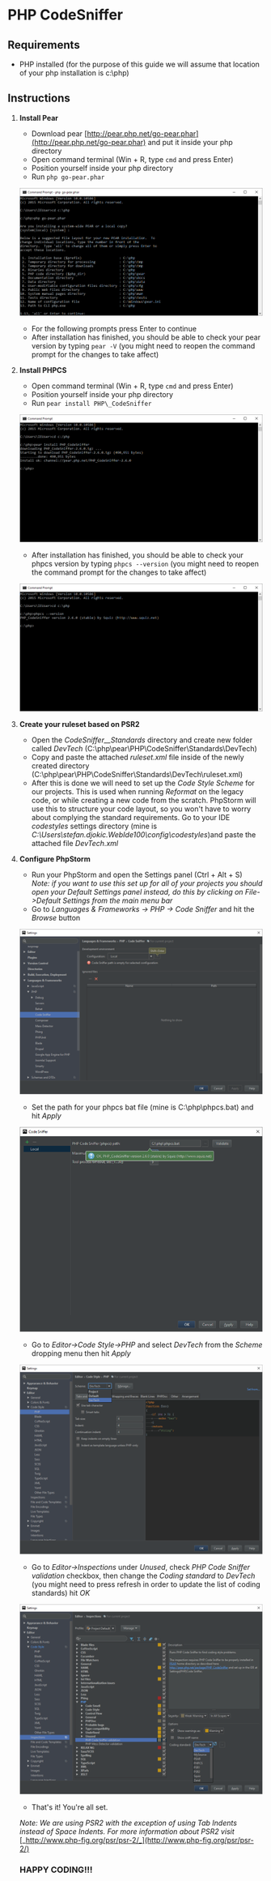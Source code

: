 # PHP CodeSniffer

## Requirements

- PHP installed (for the purpose of this guide we will assume that location of your php installation is c:\php)

## Instructions

1. **Install Pear**
    - Download pear [http://pear.php.net/go-pear.phar](http://pear.php.net/go-pear.phar) and put it inside your php directory
    - Open command terminal (Win + R, type `cmd` and press Enter)
    - Position yourself inside your php directory
    - Run `php go-pear.phar`

    ![](https://raw.githubusercontent.com/stedjo/php-codesniffer/master/images/pear_install.png)

    - For the following prompts press Enter to continue
    - After installation has finished, you should be able to check your pear version by typing `pear -V` (you might need to reopen the command prompt for the changes to take affect)
2. **Install PHPCS**
    - Open command terminal (Win + R, type `cmd` and press Enter)
    - Position yourself inside your php directory
    - Run `pear install PHP\_CodeSniffer`

    ![](https://raw.githubusercontent.com/stedjo/php-codesniffer/master/images/phpcs_install.png)

    - After installation has finished, you should be able to check your phpcs version by typing `phpcs --version` (you might need to reopen the command prompt for the changes to take affect)
    
    ![](https://raw.githubusercontent.com/stedjo/php-codesniffer/master/images/phpcs_version.png)

3. **Create your ruleset based on PSR2**
    - Open the _CodeSniffer__Standards_ directory and create new folder called _DevTech_ (C:\php\pear\PHP\CodeSniffer\Standards\DevTech)
    - Copy and paste the attached _ruleset.xml_ file inside of the newly created directory (C:\php\pear\PHP\CodeSniffer\Standards\DevTech\ruleset.xml)
    - After this is done we will need to set up the _Code Style Scheme_ for our projects. This is used when running _Reformat_ on the legacy code, or while creating a new code from the scratch. PhpStorm will use this to structure your code layout, so you won&#39;t have to worry about complying the standard requirements. Go to your IDE _codestyles_ settings directory (mine is _C:\Users\stefan.djokic\.WebIde100\config\codestyles_)and paste the attached file _DevTech.xml_

4. **Configure PhpStorm**
    - Run your PhpStorm and open the Settings panel (Ctrl + Alt + S)  
       _Note: if you want to use this set up for all of your projects you should open your Default Settings panel instead, do this  by clicking on  File-&gt;Default Settings from the main menu bar_
    - Go to _Languages &amp; Frameworks -&gt; PHP -&gt; Code Sniffer_ and hit the _Browse_ button

    ![](https://raw.githubusercontent.com/stedjo/php-codesniffer/master/images/phpcs_phpstorm.png)

    - Set the path for your phpcs bat file (mine is C:\php\phpcs.bat) and hit _Apply_
    
    ![](https://raw.githubusercontent.com/stedjo/php-codesniffer/master/images/phpcs_phpstorm_path.png)

    - Go to _Editor-&gt;Code Style-&gt;PHP_ and select _DevTech_ from the _Scheme_ dropping menu then hit _Apply_
    
    ![](https://raw.githubusercontent.com/stedjo/php-codesniffer/master/images/phpstorm_code_style.png)

    - Go to _Editor-&gt;Inspections_ under _Unused_, check _PHP Code Sniffer validation_ checkbox, then change the _Coding standard_ to _DevTech_ (you might need to press refresh in order to update the list of coding standards) hit _OK_
    
    ![](https://raw.githubusercontent.com/stedjo/php-codesniffer/master/images/phpstorm_inspection.png)

    - That&#39;s it! You&#39;re all set.

   _Note: We are using PSR2 with the exception of using Tab Indents instead of Space Indents. For more information about PSR2 visit_ [_http://www.php-fig.org/psr/psr-2/_](http://www.php-fig.org/psr/psr-2/)

   ### HAPPY CODING!!!